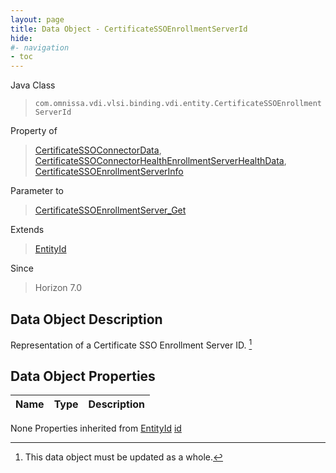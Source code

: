```yaml
---
layout: page
title: Data Object - CertificateSSOEnrollmentServerId
hide:
#- navigation
- toc
---
```








Java Class
> `com.omnissa.vdi.vlsi.binding.vdi.entity.CertificateSSOEnrollmentServerId`

Property of
> [CertificateSSOConnectorData](vdi.infrastructure.CertificateSSOConnector.CertificateSSOConnectorData.md#field_detail), [CertificateSSOConnectorHealthEnrollmentServerHealthData](vdi.health.CertificateSSOConnectorHealth.EnrollmentServerHealthData.md#field_detail), [CertificateSSOEnrollmentServerInfo](vdi.infrastructure.CertificateSSOEnrollmentServer.CertificateSSOEnrollmentServerInfo.md#field_detail)

Parameter to
> [CertificateSSOEnrollmentServer_Get](vdi.infrastructure.CertificateSSOEnrollmentServer.md#get)

Extends
> [EntityId](vdi.EntityId.md)

Since
> Horizon 7.0


## Data Object Description

Representation of a Certificate SSO Enrollment Server ID.
 [^167]



## Data Object Properties

 Name | Type | Description
:---|:---:|:---
None
Properties inherited from [EntityId](vdi.EntityId.md)
[id](vdi.EntityId.md#id)


 


[^167]: This data object must be updated as a whole.